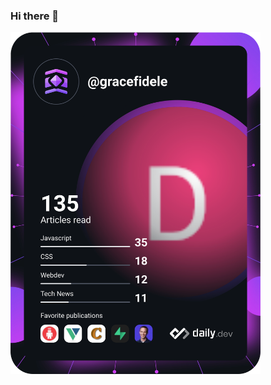 ### Hi there 👋	

<a href="https://app.daily.dev/DailyDevTips"><img src="https://github.com/Graziee6/Graziee6/blob/main/devcard.svg" width="400" alt="Grace's Dev Card"/></a>
<!--	
**Graziee6/Graziee6** is a ✨ _special_ ✨ repository because its `README.md` (this file) appears on your GitHub profile.	
Here are some ideas to get you started:	
- 🔭 I’m currently working on ...	
- 🌱 I’m currently learning ...	
- 👯 I’m looking to collaborate on ...	
- 🤔 I’m looking for help with ...	
- 💬 Ask me about ...	
- 📫 How to reach me: ...	
- 😄 Pronouns: ...	
- ⚡ Fun fact: ...	
-->
